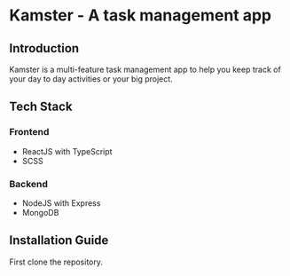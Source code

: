 # Kamster - A task management app

## Introduction

Kamster is a multi-feature task management app to help you keep track of your day to day activities or your big project.

## Tech Stack

### Frontend

-   ReactJS with TypeScript
-   SCSS

### Backend

-   NodeJS with Express
-   MongoDB

## Installation Guide

First clone the repository.
